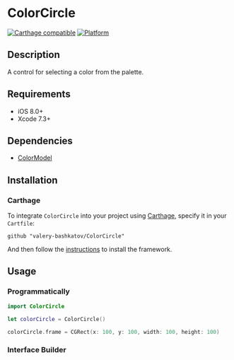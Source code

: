 # ColorCircle

[![Carthage compatible](https://img.shields.io/badge/Carthage-compatible-4BC51D.svg?style=flat)](https://github.com/Carthage/Carthage)
[![Platform](https://img.shields.io/badge/platform-ios-lightgrey.svg)]()

## Description
A control for selecting a color from the palette.

## Requirements
- iOS 8.0+
- Xcode 7.3+

## Dependencies
- [ColorModel](https://github.com/valery-bashkatov/ColorModel)

## Installation
### Carthage

To integrate `ColorCircle` into your project using [Carthage](https://github.com/Carthage/Carthage), specify it in your `Cartfile`:

```
github "valery-bashkatov/ColorCircle"
```
And then follow the [instructions](https://github.com/Carthage/Carthage#if-youre-building-for-ios-tvos-or-watchos) to install the framework.

## Usage

### Programmatically
```swift
import ColorCircle

let colorCircle = ColorCircle()

colorCircle.frame = CGRect(x: 100, y: 100, width: 100, height: 100)
```

### Interface Builder